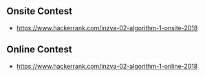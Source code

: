 Onsite Contest
--------------
* https://www.hackerrank.com/inzva-02-algorithm-1-onsite-2018

Online Contest
--------------
* https://www.hackerrank.com/inzva-02-algorithm-1-online-2018
